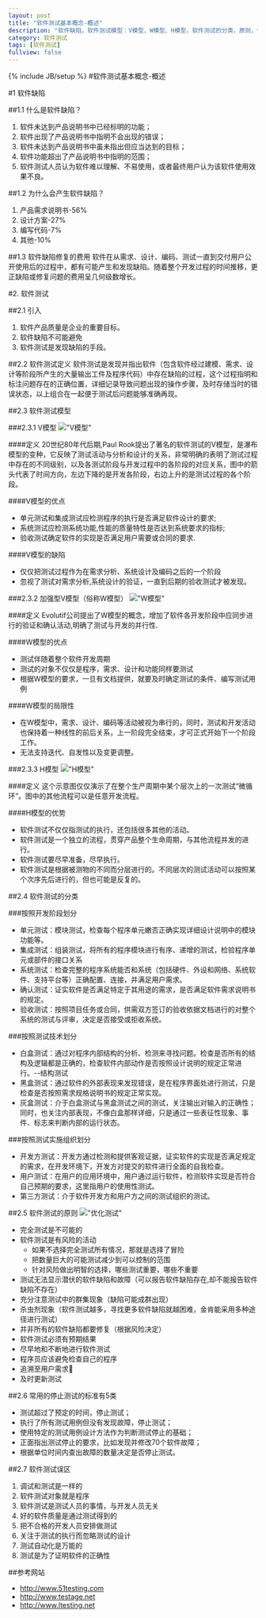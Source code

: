 ```yaml
---
layout: post
title: "软件测试基本概念-概述"
description: "软件缺陷，软件测试模型：V模型、W模型、H模型，软件测试的分类，原则，停止条件以及误区。"
category: 软件测试
tags: [软件测试]
fullview: false
---
```


{% include JB/setup %}
#软件测试基本概念-概述

#1 软件缺陷

##1.1 什么是软件缺陷？

1. 软件未达到产品说明书中已经标明的功能；
2. 软件出现了产品说明书中指明不会出现的错误；
3. 软件未达到产品说明书中虽未指出但应当达到的目标； 
4. 软件功能超出了产品说明书中指明的范围；
5. 软件测试人员认为软件难以理解、不易使用，或者最终用户认为该软件使用效果不良。

##1.2 为什么会产生软件缺陷？
1. 产品需求说明书-56%
2. 设计方案-27%
3. 编写代码-7%
4. 其他-10%

##1.3 软件缺陷修复的费用
软件在从需求、设计、编码、测试一直到交付用户公开使用后的过程中，都有可能产生和发现缺陷。随着整个开发过程的时间推移，更正缺陷或修复问题的费用呈几何级数增长。

#2. 软件测试

##2.1 引入
1. 软件产品质量是企业的重要目标。
2. 软件缺陷不可能避免
3. 软件测试是发现缺陷的手段。

##2.2 软件测试定义
软件测试是发现并指出软件（包含软件经过建模、需求、设计等阶段所产生的大量输出工件及程序代码）中存在缺陷的过程，这个过程指明和标注问题存在的正确位置，详细记录导致问题出现的操作步骤，及时存储当时的错误状态，以上组合在一起便于测试后问题能够准确再现。 

##2.3 软件测试模型

###2.3.1 V模型
!["V模型"](http://xiangguo.qiniudn.com/img/posts/software_test/v.png "V模型")

####定义
20世纪80年代后期,Paul Rook提出了著名的软件测试的V模型，是瀑布模型的变种，它反映了测试活动与分析和设计的关系，非常明确的表明了测试过程中存在的不同级别，以及各测试阶段与开发过程中的各阶段的对应关系，图中的箭头代表了时间方向，左边下降的是开发各阶段，右边上升的是测试过程的各个阶段。    

####V模型的优点    
- 单元测试和集成测试应检测程序的执行是否满足软件设计的要求;
- 系统测试应检测系统功能,性能的质量特性是否达到系统要求的指标;
- 验收测试确定软件的实现是否满足用户需要或合同的要求.

####V模型的缺陷
- 仅仅把测试过程作为在需求分析、系统设计及编码之后的一个阶段
- 忽视了测试对需求分析,系统设计的验证，一直到后期的验收测试才被发现。

###2.3.2 加强型V模型（俗称W模型）
!["W模型"](http://xiangguo.qiniudn.com/img/posts/software_test/w.png "W模型")

####定义
Evolutif公司提出了W模型的概念，增加了软件各开发阶段中应同步进行的验证和确认活动,明确了测试与开发的并行性.

####W模型的优点
- 测试伴随着整个软件开发周期
- 测试的对象不仅仅是程序，需求、设计和功能同样要测试
- 根据W模型的要求，一旦有文档提供，就要及时确定测试的条件、编写测试用例

####W模型的局限性
- 在W模型中，需求、设计、编码等活动被视为串行的，同时，测试和开发活动也保持着一种线性的前后关系，上一阶段完全结束，才可正式开始下一个阶段工作。
- 无法支持迭代、自发性以及变更调整。

###2.3.3 H模型
!["H模型"](http://xiangguo.qiniudn.com/img/posts/software_test/h.png "H模型")

####定义
这个示意图仅仅演示了在整个生产周期中某个层次上的一次测试“微循环”。图中的其他流程可以是任意开发流程。

####H模型的优势
- 软件测试不仅仅指测试的执行，还包括很多其他的活动。
- 软件测试是一个独立的流程，贯穿产品整个生命周期，与其他流程并发的进行。
- 软件测试要尽早准备，尽早执行。
- 软件测试是根据被测物的不同而分层进行的。不同层次的测试活动可以按照某个次序先后进行的，但也可能是反复的。

##2.4 软件测试的分类

###按照开发阶段划分
- 单元测试：模块测试，检查每个程序单元嫩否正确实现详细设计说明中的模块功能等。
- 集成测试：组装测试，将所有的程序模块进行有序、递增的测试，检验程序单元或部件的接口关系
- 系统测试：检查完整的程序系统能否和系统（包括硬件、外设和网络、系统软件、支持平台等）正确配置、连接，并满足用户需求。
- 确认测试：证实软件是否满足特定于其用途的需求，是否满足软件需求说明书的规定。
- 验收测试：按照项目任务或合同，供需双方签订的验收依据文档进行的对整个系统的测试与评审，决定是否接受或拒收系统。

###按照测试技术划分
- 白盒测试：通过对程序内部结构的分析、检测来寻找问题。检查是否所有的结构及逻辑都是正确的，检查软件内部动作是否按照设计说明的规定正常进行。--结构测试
- 黑盒测试：通过软件的外部表现来发现错误，是在程序界面处进行测试，只是检查是否按照需求规格说明书的规定正常实现。
- 灰盒测试：介于白盒测试与黑盒测试之间的测试，关注输出对输入的正确性；同时，也关注内部表现，不像白盒那样详细，只是通过一些表征性现象、事件、标志来判断内部的运行状态。

###按照测试实施组织划分
- 开发方测试：开发方通过检测和提供客观证据，证实软件的实现是否满足规定的需求，在开发环境下，开发方对提交的软件进行全面的自我检查。
- 用户测试：在用户的应用环境中，用户通过运行软件，检测软件实现是否符合自己预期的要求，这里指用户的使用性测试。
- 第三方测试：介于软件开发方和用户方之间的测试组织的测试。

##2.5 软件测试的原则
!["优化测试"](http://xiangguo.qiniudn.com/img/posts/software_test/test.png "优化测")

- 完全测试是不可能的
- 软件测试是有风险的活动    
    * 如果不选择完全测试所有情况，那就是选择了冒险
    * 把数量巨大的可能测试减少到可以控制的范围
    * 针对风险做出明智的选择，哪些测试重要，哪些不重要
- 测试无法显示潜伏的软件缺陷和故障（可以报告软件缺陷存在,却不能报告软件缺陷不存在）
- 充分注意测试中的群集现象（缺陷可能成群出现）
- 杀虫剂现象（软件测试越多，寻找更多软件缺陷就越困难，金肯能采用多种途径进行测试）
- 并非所有的软件缺陷都要修复（根据风险决定）
- 软件测试必须有预期结果 
- 尽早地和不断地进行软件测试
- 程序员应该避免检查自己的程序
- 追溯至用户需求
- 及时更新测试


##2.6 常用的停止测试的标准有5类
- 测试超过了预定的时间，停止测试；
- 执行了所有测试用例但没有发现故障，停止测试；
- 使用特定的测试用例设计方法作为判断测试停止的基础；
- 正面指出测试停止的要求，比如发现并修改70个软件故障；
- 根据单位时间内查出故障的数量决定是否停止测试。


##2.7 软件测试误区
1. 调试和测试是一样的 
2. 软件测试对象就是程序 
3. 软件测试是测试人员的事情，与开发人员无关 
4. 好的软件质量是通过测试得到的 
5. 把不合格的开发人员安排做测试
6. 关注于测试的执行而忽略测试的设计 
7. 测试自动化是万能的 
8. 测试是为了证明软件的正确性 



##参考网站
- <http://www.51testing.com>
- <http://www.testage.net>
- <http://www.ltesting.net>
